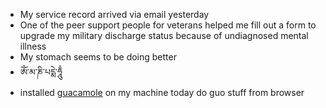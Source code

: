 *   My service record arrived via email yesterday
*   One of the peer support people for veterans helped me fill out a form to upgrade my military discharge status because of undiagnosed mental illness
*   My stomach seems to be doing better
*   ཨོཾ་མ་ཎི་པདྨེ་ཧཱུྃ
*   installed [guacamole](https://guacamole.apache.org/) on my machine today do guo stuff from browser